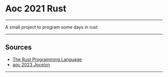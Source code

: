 # Aoc 2021 Rust

---

A small project to program some days in rust

---

## Sources

- [The Rust Programming Language](https://doc.rust-lang.org/stable/book/)
- [aoc 2023 Jocelyn](https://github.com/jocelyn-stericker/aoc/tree/main)
---
